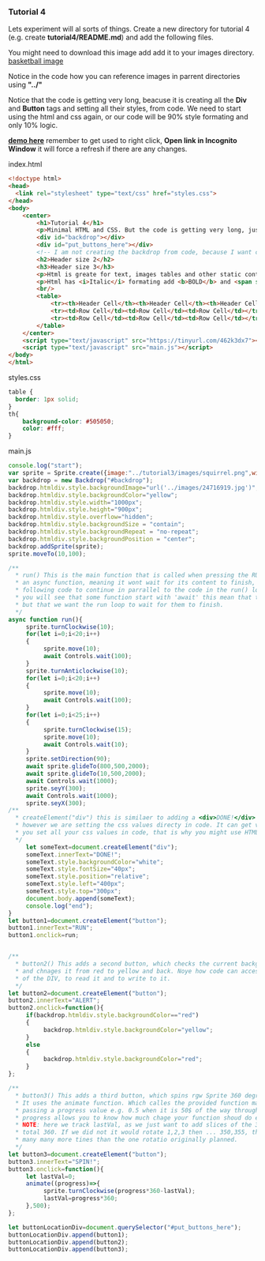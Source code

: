 ### Tutorial 4

Lets experiment will al sorts of things. Create a new directory for tutorial 4 (e.g. create **tutorial4/README.md**) and add the following files.

You might need to download this image add add it to your images directory. [basketball image](https://gormanlearncode.github.io/learncode/images/24716919.jpg)

Notice in the code how you can reference images in parrent directories using **"../"**

Notice that the code is getting very long, beacuse it is creating all the **Div** and **Button** tags and setting all their styles, from code. We need to start using the html and css again, or our code will be 90% style formating and only 10% logic.

**[demo here](https://gormanlearncode.github.io/learncode/tutorial4/)** remember to get used to right click, **Open link in Incognito Window** it will force a refresh if there are any changes.

index.html
```html
<!doctype html>
<head>
  <link rel="stylesheet" type="text/css" href="styles.css">
</head>
<body>
    <center>
        <h1>Tutorial 4</h1>
        <p>Minimal HTML and CSS. But the code is getting very long, just to create and style html objects..</p>
        <div id="backdrop"></div>
        <div id="put_buttons_here"></div>
        <!-- I am not creating the backdrop from code, because I want control of where I put it in the html -->
        <h2>Header size 2</h2>
        <h3>Header size 3</h3>
        <p>Html is greate for text, images tables and other static content.</p>
        <p>Html has <i>Italic</i> formating add <b>BOLD</b> and <span style="color: blue;">COLOUR</span></p>
        <br/>
        <table>
            <tr><th>Header Cell</th><th>Header Cell</th><th>Header Cell</th></tr>
            <tr><td>Row Cell</td><td>Row Cell</td><td>Row Cell</td></tr>
            <tr><td>Row Cell</td><td>Row Cell</td><td>Row Cell</td></tr>
        </table>
    </center>
    <script type="text/javascript" src="https://tinyurl.com/462k3dx7"></script>
    <script type="text/javascript" src="main.js"></script>
</body>
</html>
```
styles.css
```css
table {
  border: 1px solid;
}
th{
    background-color: #505050;
    color: #fff;
}
```
main.js
```javascript
console.log("start");
var sprite = Sprite.create({image:"../tutorial3/images/squirrel.png",width:100,height:100});
var backdrop = new Backdrop("#backdrop");
backdrop.htmldiv.style.backgroundImage="url('../images/24716919.jpg')";
backdrop.htmldiv.style.backgroundColor="yellow";
backdrop.htmldiv.style.width="1000px";
backdrop.htmldiv.style.height="900px";
backdrop.htmldiv.style.overflow="hidden";
backdrop.htmldiv.style.backgroundSize = "contain";
backdrop.htmldiv.style.backgroundRepeat = "no-repeat";
backdrop.htmldiv.style.backgroundPosition = "center";
backdrop.addSprite(sprite);
sprite.moveTo(10,100);

/**
  * run() This is the main function that is called when pressing the RUN button. It is 
  * an async function, meaning it wont wait for its content to finish, it will allow the
  * following code to continue in parrallel to the code in the run() loop.
  * you will see that some function start with 'await' this mean that the were also async
  * but that we want the run loop to wait for them to finish.
  */
async function run(){
     sprite.turnClockwise(10);
     for(let i=0;i<20;i++)
     {
          sprite.move(10);
          await Controls.wait(100);
     }
     sprite.turnAnticlockwise(10);
     for(let i=0;i<20;i++) 
     {
          sprite.move(10);
          await Controls.wait(100);
     }
     for(let i=0;i<25;i++) 
     {
          sprite.turnClockwise(15);
          sprite.move(10);
          await Controls.wait(10);
     }
     sprite.setDirection(90);
     await sprite.glideTo(800,500,2000);
     await sprite.glideTo(10,500,2000);
     await Controls.wait(1000);
     sprite.seyY(300);
     await Controls.wait(1000);
     sprite.seyX(300);
/**
  * createElement("div") this is similaer to adding a <div>DONE!</div> to the HTML.
  * however we are setting the css values directy in code. It can get very messy if
  * you set all your css values in code, that is why you might use HTML and css istead.
  */
     let someText=document.createElement("div");
     someText.innerText="DONE!";
     someText.style.backgroundColor="white";
     someText.style.fontSize="40px";
     someText.style.position="relative";
     someText.style.left="400px";
     someText.style.top="300px";
     document.body.append(someText);
     console.log("end");
}
let button1=document.createElement("button");
button1.innerText="RUN";
button1.onclick=run;


/**
  * button2() This adds a second button, which checks the current backgrond color
  * and chnages it from red to yellow and back. Noye how code can access the css style
  * of the DIV, to read it and to write to it.
  */
let button2=document.createElement("button");
button2.innerText="ALERT";
button2.onclick=function(){
     if(backdrop.htmldiv.style.backgroundColor=="red")
     {
          backdrop.htmldiv.style.backgroundColor="yellow";
     }
     else
     {
          backdrop.htmldiv.style.backgroundColor="red";
     }
};

/**
  * button3() This adds a third button, which spins rgw Sprite 360 degrees.
  * It uses the animate function. Which calles the provided function many times
  * passing a progress value e.g. 0.5 when it is 50$ of the way through the time period.
  * progress allows you to know how much chage your function shoud do each time.
  * NOTE: here we track lastVal, as we just want to add slices of the 360 that finally
  * total 360. If we did not it would rotate 1,2,3 then ... 350,355, then 360 degrees
  * many many more tines than the one rotatio originally planned.
  */
let button3=document.createElement("button");
button3.innerText="SPIN!";
button3.onclick=function(){
     let lastVal=0;
     animate((progress)=>{
          sprite.turnClockwise(progress*360-lastVal);
          lastVal=progress*360;
     },500);
};

let buttonLocationDiv=document.querySelector("#put_buttons_here");
buttonLocationDiv.append(button1);
buttonLocationDiv.append(button2);
buttonLocationDiv.append(button3);
```
